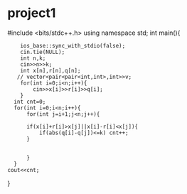 # project1

#include <bits/stdc++.h>
using namespace std;
int main(){
    
        ios_base::sync_with_stdio(false);
        cin.tie(NULL);
        int n,k;
        cin>>n>>k;
        int x[n],r[n],q[n];
       // vector<pair<pair<int,int>,int>>v;
        for(int i=0;i<n;i++){
            cin>>x[i]>>r[i]>>q[i];  
        }
      int cnt=0;
      for(int i=0;i<n;i++){
          for(int j=i+1;j<n;j++){
              
          if(x[i]+r[i]>x[j]||x[i]-r[i]<x[j]){
              if(abs(q[i]-q[j])<=k) cnt++;
          }
              
              
          }
      }
    cout<<cnt;
    
}
